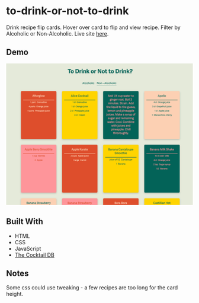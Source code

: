 # to-drink-or-not-to-drink
Drink recipe flip cards.
Hover over card to flip and view recipe.
Filter by Alcoholic or Non-Alcoholic.
Live site [here]().

## Demo
![Demo Image](demo.png)

## Built With
* HTML
* CSS
* JavaScript 
* [The Cocktail DB](https://www.thecocktaildb.com/)

## Notes
Some css could use tweaking - a few recipes are too long for the card height. 
